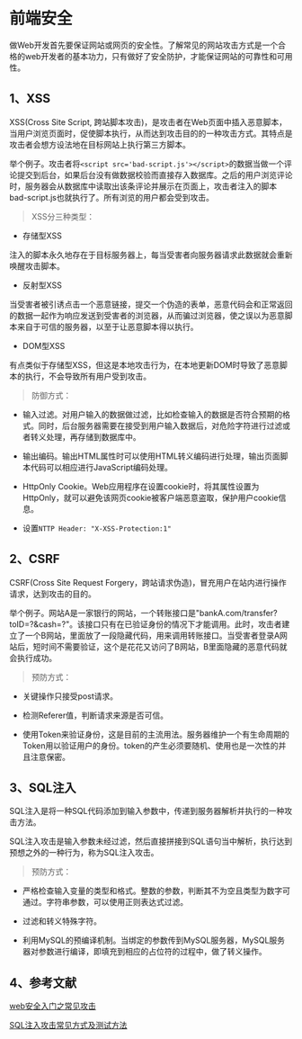 # 前端安全

做Web开发首先要保证网站或网页的安全性。了解常见的网站攻击方式是一个合格的web开发者的基本功力，只有做好了安全防护，才能保证网站的可靠性和可用性。

## 1、XSS

XSS(Cross Site Script, 跨站脚本攻击)，是攻击者在Web页面中插入恶意脚本，当用户浏览页面时，促使脚本执行，从而达到攻击目的的一种攻击方式。其特点是攻击者会想方设法地在目标网站上执行第三方脚本。

举个例子。攻击者将`<script src='bad-script.js'></script>`的数据当做一个评论提交到后台，如果后台没有做数据校验而直接存入数据库。之后的用户浏览评论时，服务器会从数据库中读取出该条评论并展示在页面上，攻击者注入的脚本bad-script.js也就执行了。所有浏览的用户都会受到攻击。

> XSS分三种类型：

- 存储型XSS

注入的脚本永久地存在于目标服务器上，每当受害者向服务器请求此数据就会重新唤醒攻击脚本。

- 反射型XSS

当受害者被引诱点击一个恶意链接，提交一个伪造的表单，恶意代码会和正常返回的数据一起作为响应发送到受害者的浏览器，从而骗过浏览器，使之误以为恶意脚本来自于可信的服务器，以至于让恶意脚本得以执行。

- DOM型XSS

有点类似于存储型XSS，但这是本地攻击行为，在本地更新DOM时导致了恶意脚本的执行，不会导致所有用户受到攻击。

> 防御方式：

- 输入过滤。对用户输入的数据做过滤，比如检查输入的数据是否符合预期的格式。同时，后台服务器需要在接受到用户输入数据后，对危险字符进行过滤或者转义处理，再存储到数据库中。

- 输出编码。输出HTML属性时可以使用HTML转义编码进行处理，输出页面脚本代码可以相应进行JavaScript编码处理。

- HttpOnly Cookie。Web应用程序在设置cookie时，将其属性设置为HttpOnly，就可以避免该网页cookie被客户端恶意盗取，保护用户cookie信息。

- 设置`NTTP Header: "X-XSS-Protection:1"`


## 2、CSRF

CSRF(Cross Site Request Forgery，跨站请求伪造)，冒充用户在站内进行操作请求，达到攻击的目的。

举个例子。网站A是一家银行的网站，一个转账接口是"bankA.com/transfer?toID=?&cash=?"。该接口只有在已验证身份的情况下才能调用。此时，攻击者建立了一个B网站，里面放了一段隐藏代码，用来调用转账接口。当受害者登录A网站后，短时间不需要验证，这个是花花又访问了B网站，B里面隐藏的恶意代码就会执行成功。

> 预防方式：

- 关键操作只接受post请求。

- 检测Referer值，判断请求来源是否可信。

- 使用Token来验证身份，这是目前的主流用法。服务器维护一个有生命周期的Token用以验证用户的身份。token的产生必须要随机、使用也是一次性的并且注意保密。

## 3、SQL注入

SQL注入是将一种SQL代码添加到输入参数中，传递到服务器解析并执行的一种攻击方法。

SQL注入攻击是输入参数未经过滤，然后直接拼接到SQL语句当中解析，执行达到预想之外的一种行为，称为SQL注入攻击。

> 预防方式：

- 严格检查输入变量的类型和格式。整数的参数，判断其不为空且类型为数字可通过。字符串参数，可以使用正则表达式过滤。

- 过滤和转义特殊字符。

- 利用MySQL的预编译机制。当绑定的参数传到MySQL服务器，MySQL服务器对参数进行编译，即填充到相应的占位符的过程中，做了转义操作。

## 4、参考文献

[web安全入门之常见攻击](https://zhuanlan.zhihu.com/p/23309154)

[SQL注入攻击常见方式及测试方法](https://blog.csdn.net/github_36032947/article/details/78442189)

